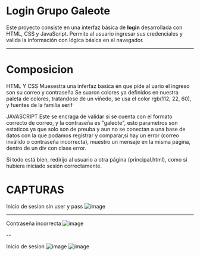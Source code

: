 # Login Grupo Galeote

Este proyecto consiste en una interfaz básica de **login** desarrollada con HTML, CSS y JavaScript. Permite al usuario ingresar sus credenciales y valida la información con lógica básica en el navegador.

----

#   Composicion
HTML Y CSS
Muesestra una inferfaz basica en que pide al uario el ingreso son su correo y contraseña
Se suaron colores ya definidos en nuestra paleta de colores, tratandose de un viñedo, se usa el color rgb(112, 22, 60),  y fuentes de la familia serif 

JAVASCRIPT
Este se encraga de validar si se cuenta con el formato correcto de correo, y la contraseña es "galeote", esto parametros son estaticos ya que solo son de preuba y aun no se conectan a una base de datos con la que podamos registrar y comparar,si hay un error (correo inválido o contraseña incorrecta), muestro un mensaje en la misma página, dentro de un div con clase error.

Si todo está bien, redirijo al usuario a otra página (principal.html), como si hubiera iniciado sesión correctamente. 

# CAPTURAS 
Inicio de sesion sin user y pass
![image](https://github.com/user-attachments/assets/f56e0f4a-68e3-4f02-b65b-5bd63683e799)

----

Contraseña incorrecta 
![image](https://github.com/user-attachments/assets/35cb37bc-a0e6-4ef7-8bdd-8598de3d83a2)

--

Inicio de sesion
![image](https://github.com/user-attachments/assets/eb6dbb3c-ef7f-4fd9-9aa1-0700f96a8fa3)
![image](https://github.com/user-attachments/assets/3ccbd765-fd90-4bae-bd0e-2e2984b2f03c)




